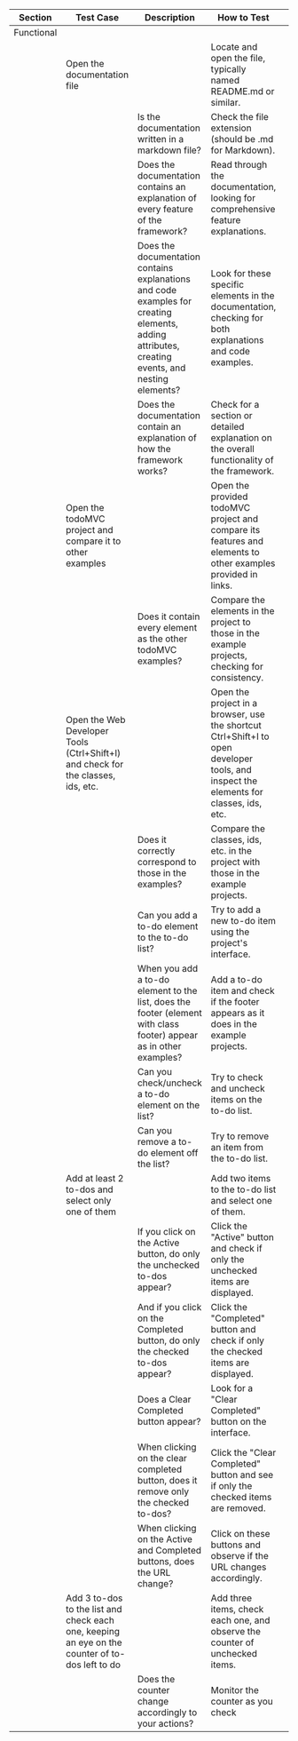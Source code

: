 | Section    | Test Case                                                                                       | Description                                                                                                                                     | How to Test                                                                                                                           |   |
|------------|-------------------------------------------------------------------------------------------------|-------------------------------------------------------------------------------------------------------------------------------------------------|---------------------------------------------------------------------------------------------------------------------------------------|---|
| Functional |                                                                                                 |                                                                                                                                                 |                                                                                                                                       |   |
|            | Open the documentation file                                                                     |                                                                                                                                                 | Locate and open the file, typically named README.md or similar.                                                                       |   |
|            |                                                                                                 | Is the documentation written in a markdown file?                                                                                                | Check the file extension (should be .md for Markdown).                                                                                |   |
|            |                                                                                                 | Does the documentation contains an explanation of every feature of the framework?                                                               | Read through the documentation, looking for comprehensive feature explanations.                                                       |   |
|            |                                                                                                 | Does the documentation contains explanations and code examples for creating elements, adding attributes, creating events, and nesting elements? | Look for these specific elements in the documentation, checking for both explanations and code examples.                              |   |
|            |                                                                                                 | Does the documentation contain an explanation of how the framework works?                                                                       | Check for a section or detailed explanation on the overall functionality of the framework.                                            |   |
|            | Open the todoMVC project and compare it to other examples                                       |                                                                                                                                                 | Open the provided todoMVC project and compare its features and elements to other examples provided in links.                          |   |
|            |                                                                                                 | Does it contain every element as the other todoMVC examples?                                                                                    | Compare the elements in the project to those in the example projects, checking for consistency.                                       |   |
|            | Open the Web Developer Tools (Ctrl+Shift+I) and check for the classes, ids, etc.                |                                                                                                                                                 | Open the project in a browser, use the shortcut Ctrl+Shift+I to open developer tools, and inspect the elements for classes, ids, etc. |   |
|            |                                                                                                 | Does it correctly correspond to those in the examples?                                                                                          | Compare the classes, ids, etc. in the project with those in the example projects.                                                     |   |
|            |                                                                                                 | Can you add a to-do element to the to-do list?                                                                                                  | Try to add a new to-do item using the project's interface.                                                                            |   |
|            |                                                                                                 | When you add a to-do element to the list, does the footer (element with class footer) appear as in other examples?                              | Add a to-do item and check if the footer appears as it does in the example projects.                                                  |   |
|            |                                                                                                 | Can you check/uncheck a to-do element on the list?                                                                                              | Try to check and uncheck items on the to-do list.                                                                                     |   |
|            |                                                                                                 | Can you remove a to-do element off the list?                                                                                                    | Try to remove an item from the to-do list.                                                                                            |   |
|            | Add at least 2 to-dos and select only one of them                                               |                                                                                                                                                 | Add two items to the to-do list and select one of them.                                                                               |   |
|            |                                                                                                 | If you click on the Active button, do only the unchecked to-dos appear?                                                                         | Click the "Active" button and check if only the unchecked items are displayed.                                                        |   |
|            |                                                                                                 | And if you click on the Completed button, do only the checked to-dos appear?                                                                    | Click the "Completed" button and check if only the checked items are displayed.                                                       |   |
|            |                                                                                                 | Does a Clear Completed button appear?                                                                                                           | Look for a "Clear Completed" button on the interface.                                                                                 |   |
|            |                                                                                                 | When clicking on the clear completed button, does it remove only the checked to-dos?                                                            | Click the "Clear Completed" button and see if only the checked items are removed.                                                     |   |
|            |                                                                                                 | When clicking on the Active and Completed buttons, does the URL change?                                                                         | Click on these buttons and observe if the URL changes accordingly.                                                                    |   |
|            | Add 3 to-dos to the list and check each one, keeping an eye on the counter of to-dos left to do |                                                                                                                                                 | Add three items, check each one, and observe the counter of unchecked items.                                                          |   |
|            |                                                                                                 | Does the counter change accordingly to your actions?                                                                                            | Monitor the counter as you check                                                                                                      |   |

